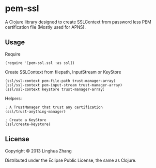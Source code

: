 # pem-ssl

A Clojure library designed to create SSLContext from password less PEM certification file (Mostly used for APNS).

## Usage

Require

    (require '[pem-ssl.ssl :as ssl])

Create SSLContext from filepath, InputStream or KeyStore

    (ssl/ssl-context pem-file-path trust-manager-array)
    (ssl/ssl-context pem-input-stream trust-manager-array)
    (ssl/ssl-context keystore trust-manager-array)

Helpers:

    ; A TrustManager that trust any certification
    (ssl/trust-anything-manager)

    ; Create a KeyStore
    (ssl/create-keystore)

## License

Copyright © 2013 Linghua Zhang

Distributed under the Eclipse Public License, the same as Clojure.
